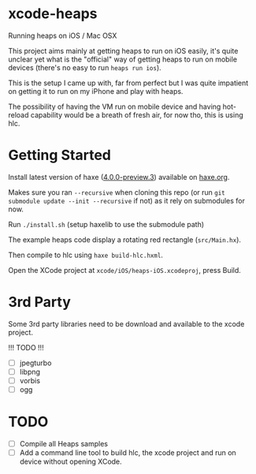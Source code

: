 # xcode-heaps

Running heaps on iOS / Mac OSX

This project aims mainly at getting heaps to run on iOS easily, it's quite 
unclear yet what is the "official" way of getting heaps to run on mobile 
devices (there's no easy to run `heaps run ios`).

This is the setup I came up with, far from perfect but I was quite impatient 
on getting it to run on my iPhone and play with heaps.

The possibility of having the VM run on mobile device and having hot-reload
capability would be a breath of fresh air, for now tho, this is using hlc.

# Getting Started

Install latest version of haxe ([4.0.0-preview.3](https://haxe.org/download/version/4.0.0-preview.3/)) available on [haxe.org](https://haxe.org/).

Makes sure you ran `--recursive` when cloning this repo (or run `git submodule update --init --recursive` if not) 
as it rely on submodules for now.

Run `./install.sh` (setup haxelib to use the submodule path)

The example heaps code display a rotating red rectangle (`src/Main.hx`).

Then compile to hlc using `haxe build-hlc.hxml`.

Open the XCode project at `xcode/iOS/heaps-iOS.xcodeproj`, press Build.

# 3rd Party

Some 3rd party libraries need to be download and available to the xcode project.

!!! TODO !!!

- [ ] jpegturbo
- [ ] libpng
- [ ] vorbis
- [ ] ogg

# TODO

- [ ] Compile all Heaps samples
- [ ] Add a command line tool to build hlc, the xcode project and run on device without opening XCode.
